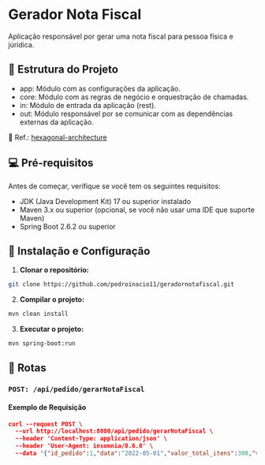 # Gerador Nota Fiscal

Aplicação responsável por gerar uma nota fiscal para pessoa física e júridica.

## 🔰 Estrutura do Projeto

- app: Módulo com as configurações da aplicação.
- core: Módulo com as regras de negócio e orquestração de chamadas.
- in: Módulo de entrada da aplicação (rest).
- out: Módulo responsável por se comunicar com as dependências externas da aplicação.

🔗 Ref.: [hexagonal-architecture](https://alistair.cockburn.us/hexagonal-architecture/)

## 💻 Pré-requisitos

Antes de começar, verifique se você tem os seguintes requisitos:

- JDK (Java Development Kit) 17 ou superior instalado
- Maven 3.x ou superior (opcional, se você não usar uma IDE que suporte Maven)
- Spring Boot 2.6.2 ou superior

## 🏁 Instalação e Configuração

1. **Clonar o repositório:**

```bash
git clone https://github.com/pedroinacio11/geradornotafiscal.git
```

2. **Compilar o projeto:**
```bash
mvn clean install
```
3. **Executar o projeto:**
```bash
mvn spring-boot:run
```

## 📍 Rotas

### `POST: /api/pedido/gerarNotaFiscal`
#### Exemplo de Requisição

```json
curl --request POST \
  --url http://localhost:8080/api/pedido/gerarNotaFiscal \
  --header 'Content-Type: application/json' \
  --header 'User-Agent: insomnia/8.6.0' \
  --data '{"id_pedido":1,"data":"2022-05-01","valor_total_itens":300,"valor_frete":10,"itens":[{"id_item":1,"descricao":"Teclado USB","valor_unitario":100,"quantidade":2}],"destinatario":{"nome":"John Doe","tipo_pessoa":"FISICA","documentos":[{"tipo":"CPF","numero":"88740347095"}],"enderecos":[{"logradouro":"Av do estado","numero":"5533","complemento":"4 anndar b","bairro":"Mooca","cidade":"São Paulo","estado":"SP","pais":"Brasil","cep":"03105003","finalidade":"ENTREGA","regiao":"SUDESTE"}]}}'
```